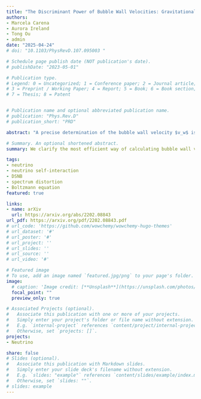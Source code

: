 ```yaml
---
title: "The Discriminant Power of Bubble Wall Velocities: Gravitational Waves and Electroweak Baryogenesis"
authors:
- Marcela Carena
- Aurora Ireland
- Tong Ou
- admin
date: "2025-04-24"
# doi: "10.1103/PhysRevD.107.095003 "

# Schedule page publish date (NOT publication's date).
# publishDate: "2023-05-01"

# Publication type.
# Legend: 0 = Uncategorized; 1 = Conference paper; 2 = Journal article;
# 3 = Preprint / Working Paper; 4 = Report; 5 = Book; 6 = Book section;
# 7 = Thesis; 8 = Patent


# Publication name and optional abbreviated publication name.
# publication: "Phys.Rev.D"
# publication_short: "PRD"

abstract: "A precise determination of the bubble wall velocity $v_w$ is crucial for making accurate predictions of the baryon asymmetry and gravitational wave (GW) signals in models of electroweak baryogenesis (EWBG). Working in the local thermal equilibrium approximation, we exploit entropy conservation to present efficient algorithms for computing $v_w$, significantly streamlining the calculation. We then explore the parameter dependencies of $v_w$, focusing on two sample models capable of enabling a strong first-order electroweak phase transition: a $Z_2$-symmetric singlet extension of the SM, and a model for baryogenesis with CP violation in the dark sector. We study correlations among $v_w$ and the two common measures of phase transition strength, $\alpha_n$ and $v_n/T_n$. Interestingly, we find a relatively model-insensitive relationship between $v_n/T_n$ and $\alpha_n$. We also observe an upper bound on $\alpha_n$ for the deflagration/hybrid wall profiles naturally compatible with EWBG, the exact value for which varies between models, significantly impacting the strength of the GW signals. In summary, our work provides a framework for exploring the feasibility of EWBG models in light of future GW signals."

# Summary. An optional shortened abstract.
summary: We clarify the most efficient way of calculating bubble wall velocities, with a systematic way of implementing the entropy conservation approach with the general equation of state. We numerically confirm the local thermal equilibrium approximation and investigate the parameter dependencies of it. We comment on the impact on the baryogenesis and gravitational waves.

tags:
- neutrino
- neutrino self-interaction
- DSNB
- spectrum distortion
- Boltzmann equation
featured: true

links:
- name: arXiv
  url: https://arxiv.org/abs/2202.08843
url_pdf: https://arxiv.org/pdf/2202.08843.pdf
# url_code: 'https://github.com/wowchemy/wowchemy-hugo-themes'
# url_dataset: '#'
# url_poster: '#'
# url_project: ''
# url_slides: ''
# url_source: ''
# url_video: '#'

# Featured image
# To use, add an image named `featured.jpg/png` to your page's folder. 
image:
  # caption: 'Image credit: [**Unsplash**](https://unsplash.com/photos/s9CC2SKySJM)'
  focal_point: ""
  preview_only: true

# Associated Projects (optional).
#   Associate this publication with one or more of your projects.
#   Simply enter your project's folder or file name without extension.
#   E.g. `internal-project` references `content/project/internal-project/index.md`.
#   Otherwise, set `projects: []`.
projects:
- Neutrino

share: false
# Slides (optional).
#   Associate this publication with Markdown slides.
#   Simply enter your slide deck's filename without extension.
#   E.g. `slides: "example"` references `content/slides/example/index.md`.
#   Otherwise, set `slides: ""`.
# slides: example
---
```



